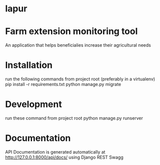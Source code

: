 # lapur
# Farm extension monitoring tool

An application that helps beneficialies increase their agricultural needs

# Installation
run the following commands from project root (preferably in a virtualenv)
pip install -r requirements.txt
python manage.py migrate

# Development
run these command from project root
python manage.py runserver

# Documentation

API Documentation is generated automatically at http://127.0.0.1:8000/api/docs/ using Django REST Swagg
